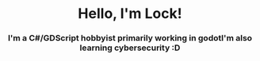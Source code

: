 <h1 align="center">Hello, I'm Lock!</h1>
<h3 align="center">I'm a C#/GDScript hobbyist primarily working in godot</
<h3 align="center">I'm also learning cybersecurity :D</
